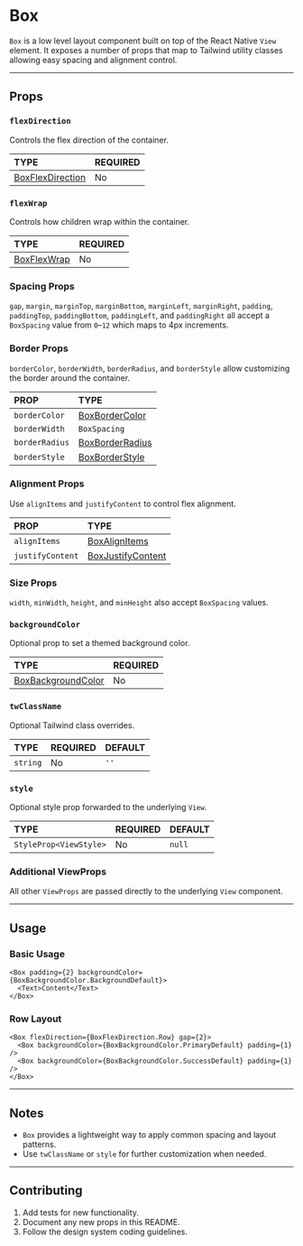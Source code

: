 # Box

`Box` is a low level layout component built on top of the React Native `View` element. It exposes a number of props that map to Tailwind utility classes allowing easy spacing and alignment control.

---

## Props

### `flexDirection`

Controls the flex direction of the container.

| TYPE                                          | REQUIRED |
| :-------------------------------------------- | :------- |
| [BoxFlexDirection](../../types/index.ts#L---) | No       |

### `flexWrap`

Controls how children wrap within the container.

| TYPE                                     | REQUIRED |
| :--------------------------------------- | :------- |
| [BoxFlexWrap](../../types/index.ts#L---) | No       |

### Spacing Props

`gap`, `margin`, `marginTop`, `marginBottom`, `marginLeft`, `marginRight`, `padding`, `paddingTop`, `paddingBottom`, `paddingLeft`, and `paddingRight` all accept a `BoxSpacing` value from `0`–`12` which maps to 4px increments.

### Border Props

`borderColor`, `borderWidth`, `borderRadius`, and `borderStyle` allow customizing the border around the container.

| PROP           | TYPE                                         |
| :------------- | :------------------------------------------- |
| `borderColor`  | [BoxBorderColor](../../types/index.ts#L---)  |
| `borderWidth`  | `BoxSpacing`                                 |
| `borderRadius` | [BoxBorderRadius](../../types/index.ts#L---) |
| `borderStyle`  | [BoxBorderStyle](../../types/index.ts#L---)  |

### Alignment Props

Use `alignItems` and `justifyContent` to control flex alignment.

| PROP             | TYPE                                           |
| :--------------- | :--------------------------------------------- |
| `alignItems`     | [BoxAlignItems](../../types/index.ts#L---)     |
| `justifyContent` | [BoxJustifyContent](../../types/index.ts#L---) |

### Size Props

`width`, `minWidth`, `height`, and `minHeight` also accept `BoxSpacing` values.

### `backgroundColor`

Optional prop to set a themed background color.

| TYPE                                            | REQUIRED |
| :---------------------------------------------- | :------- |
| [BoxBackgroundColor](../../types/index.ts#L---) | No       |

### `twClassName`

Optional Tailwind class overrides.

| TYPE     | REQUIRED | DEFAULT |
| :------- | :------- | :------ |
| `string` | No       | `''`    |

### `style`

Optional style prop forwarded to the underlying `View`.

| TYPE                   | REQUIRED | DEFAULT |
| :--------------------- | :------- | :------ |
| `StyleProp<ViewStyle>` | No       | `null`  |

### Additional ViewProps

All other `ViewProps` are passed directly to the underlying `View` component.

---

## Usage

### Basic Usage

```tsx
<Box padding={2} backgroundColor={BoxBackgroundColor.BackgroundDefault}>
  <Text>Content</Text>
</Box>
```

### Row Layout

```tsx
<Box flexDirection={BoxFlexDirection.Row} gap={2}>
  <Box backgroundColor={BoxBackgroundColor.PrimaryDefault} padding={1} />
  <Box backgroundColor={BoxBackgroundColor.SuccessDefault} padding={1} />
</Box>
```

---

## Notes

- `Box` provides a lightweight way to apply common spacing and layout patterns.
- Use `twClassName` or `style` for further customization when needed.

---

## Contributing

1. Add tests for new functionality.
2. Document any new props in this README.
3. Follow the design system coding guidelines.
